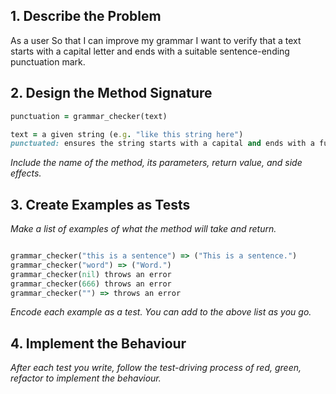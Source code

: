 ## 1. Describe the Problem

As a user
So that I can improve my grammar
I want to verify that a text starts with a capital letter and ends with a suitable sentence-ending punctuation mark.

## 2. Design the Method Signature

```ruby
punctuation = grammar_checker(text)

text = a given string (e.g. "like this string here")
punctuated: ensures the string starts with a capital and ends with a full stop
```
_Include the name of the method, its parameters, return value, and side effects._

## 3. Create Examples as Tests

_Make a list of examples of what the method will take and return._

```ruby

grammar_checker("this is a sentence") => ("This is a sentence.")
grammar_checker("word") => ("Word.")
grammar_checker(nil) throws an error
grammar_checker(666) throws an error
grammar_checker("") => throws an error

```

_Encode each example as a test. You can add to the above list as you go._

## 4. Implement the Behaviour

_After each test you write, follow the test-driving process of red, green, refactor to implement the behaviour._

